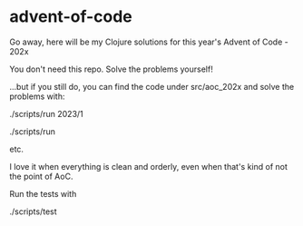 # advent-of-code

Go away, here will be my Clojure solutions for this year's Advent of Code - 202x

You don't need this repo. Solve the problems yourself!


...but if you still do, you can find the code under src/aoc\_202x and solve the problems with:

   ./scripts/run 2023/1

   ./scripts/run

etc.

I love it when everything is clean and orderly, even when that's kind of not the point of AoC.

Run the tests with

   ./scripts/test

